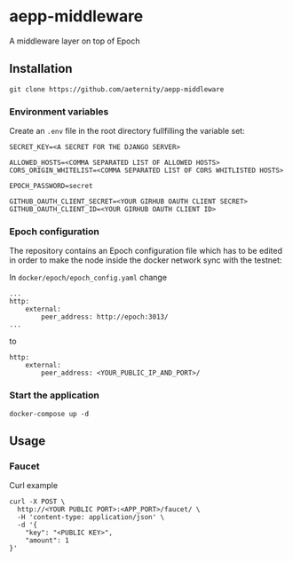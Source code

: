 # aepp-middleware
A middleware layer on top of Epoch

## Installation

```
git clone https://github.com/aeternity/aepp-middleware
```

### Environment variables

Create an `.env` file in the root directory fullfilling the variable set:

```
SECRET_KEY=<A SECRET FOR THE DJANGO SERVER>

ALLOWED_HOSTS=<COMMA SEPARATED LIST OF ALLOWED HOSTS>
CORS_ORIGIN_WHITELIST=<COMMA SEPARATED LIST OF CORS WHITLISTED HOSTS>

EPOCH_PASSWORD=secret

GITHUB_OAUTH_CLIENT_SECRET=<YOUR GIRHUB OAUTH CLIENT SECRET>
GITHUB_OAUTH_CLIENT_ID=<YOUR GIRHUB OAUTH CLIENT ID>
```

### Epoch configuration

The repository contains an Epoch configuration file which has to be edited in order to make the node inside the docker network sync with the testnet:

In `docker/epoch/epoch_config.yaml` change
```
...
http:
    external:
        peer_address: http://epoch:3013/
...

```

to 
```
http:
    external:
        peer_address: <YOUR_PUBLIC_IP_AND_PORT>/
```


### Start the application

```
docker-compose up -d
```

## Usage

### Faucet

Curl example
```
curl -X POST \
  http://<YOUR PUBLIC PORT>:<APP_PORT>/faucet/ \
  -H 'content-type: application/json' \
  -d '{
	"key": "<PUBLIC KEY>",
	"amount": 1
}'
```


